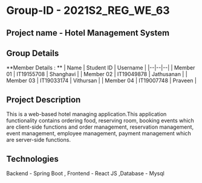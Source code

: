 # Group-ID - 2021S2_REG_WE_63
## Project name - Hotel Management System
## Group Details

**Member Details : **
| Name | Student ID | Username |
|--|--|--|
| Member 01 | IT19155708 | Shanghavi |
| Member 02 | IT19049878 | Jathusanan |
| Member 03 | IT19033174 | Vithursan |
| Member 04 | IT19007748 | Praveen |

## Project Description
This is a web-based hotel managing application.This application functionality 
contains ordering food, reserving room, booking events which are client-side functions and 
order management, reservation management, event management, employee management, payment management
which are server-side functions. 

## Technologies
Backend - Spring Boot ,
Frontend - React JS ,Database - Mysql
